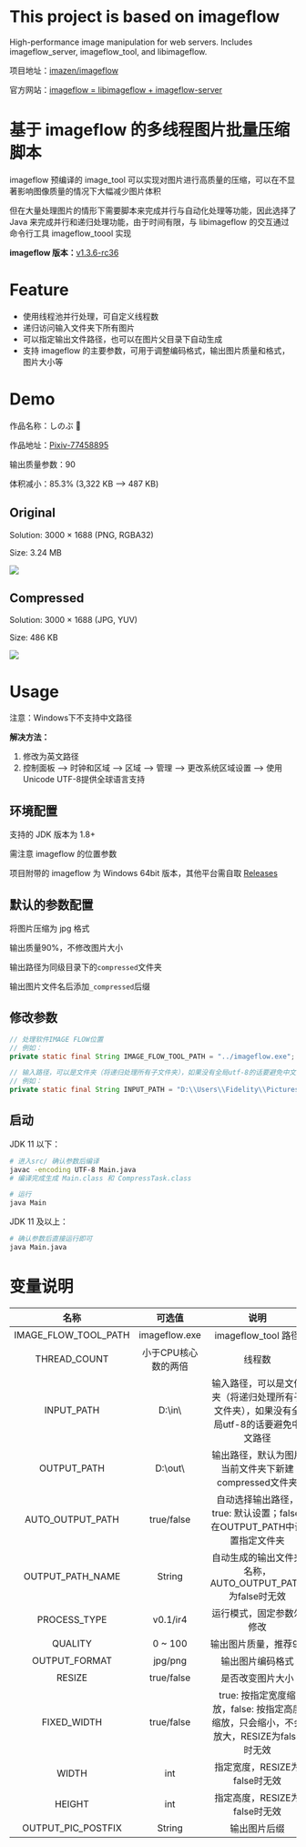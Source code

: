 # This project is based on imageflow

High-performance image manipulation for web servers. Includes imageflow_server, imageflow_tool, and libimageflow.

项目地址：[imazen/imageflow](https://github.com/imazen/imageflow)

官方网站：[imageflow = libimageflow + imageflow-server](https://www.imageflow.io/)



# 基于 imageflow 的多线程图片批量压缩脚本

imageflow 预编译的 image_tool 可以实现对图片进行高质量的压缩，可以在不显著影响图像质量的情况下大幅减少图片体积

但在大量处理图片的情形下需要脚本来完成并行与自动化处理等功能，因此选择了 Java 来完成并行和递归处理功能，由于时间有限，与 libimageflow 的交互通过命令行工具 imageflow_toool 实现

**imageflow 版本：**[v1.3.6-rc36](https://github.com/imazen/imageflow/releases/tag/v1.3.6-rc36)



# Feature

- 使用线程池并行处理，可自定义线程数
- 递归访问输入文件夹下所有图片
- 可以指定输出文件路径，也可以在图片父目录下自动生成
- 支持 imageflow 的主要参数，可用于调整编码格式，输出图片质量和格式，图片大小等



# Demo

作品名称：しのぶ 🦋

作品地址：[Pixiv-77458895](https://www.pixiv.net/artworks/77458895)

输出质量参数：90

体积减小：85.3% (3,322 KB --> 487 KB)



## Original

Solution: 3000 × 1688 (PNG, RGBA32)

Size: 3.24 MB

![](https://cdn.jsdelivr.net/gh/bipy/CDN@master/img/pid-77458895.png)



## Compressed

Solution: 3000 × 1688 (JPG, YUV)

Size: 486 KB

![](https://cdn.jsdelivr.net/gh/bipy/CDN@master/img/pid-77458895_compressed.jpg)



# Usage

注意：Windows下不支持中文路径

**解决方法：**

1. 修改为英文路径
2. 控制面板 --> 时钟和区域 --> 区域 --> 管理 --> 更改系统区域设置 --> 使用Unicode UTF-8提供全球语言支持



## 环境配置

支持的 JDK 版本为 1.8+

需注意 imageflow 的位置参数

项目附带的 imageflow 为 Windows 64bit 版本，其他平台需自取 [Releases](https://github.com/imazen/imageflow/releases)



## 默认的参数配置

将图片压缩为 jpg 格式

输出质量90%，不修改图片大小

输出路径为同级目录下的`compressed`文件夹

输出图片文件名后添加`_compressed`后缀



## 修改参数

```java
// 处理软件IMAGE FLOW位置
// 例如：
private static final String IMAGE_FLOW_TOOL_PATH = "../imageflow.exe";

// 输入路径，可以是文件夹（将递归处理所有子文件夹），如果没有全局utf-8的话要避免中文路径
// 例如：
private static final String INPUT_PATH = "D:\\Users\\Fidelity\\Pictures\\2020";

```



## 启动

JDK 11 以下：

```bash
# 进入src/ 确认参数后编译
javac -encoding UTF-8 Main.java
# 编译完成生成 Main.class 和 CompressTask.class

# 运行
java Main
```

JDK 11 及以上：

```bash
# 确认参数后直接运行即可
java Main.java
```



# 变量说明

|         名称         |       可选值        |                             说明                             |
| :------------------: | :-----------------: | :----------------------------------------------------------: |
| IMAGE_FLOW_TOOL_PATH |    imageflow.exe    |                     imageflow_tool 路径                      |
|     THREAD_COUNT     | 小于CPU核心数的两倍 |                            线程数                            |
|      INPUT_PATH      |      D:\\in\\       | 输入路径，可以是文件夹（将递归处理所有子文件夹），如果没有全局utf-8的话要避免中文路径 |
|     OUTPUT_PATH      |      D:\\out\\      |     输出路径，默认为图片当前文件夹下新建compressed文件夹     |
|   AUTO_OUTPUT_PATH   |     true/false      | 自动选择输出路径，true: 默认设置；false: 在OUTPUT_PATH中设置指定文件夹 |
|   OUTPUT_PATH_NAME   |       String        |   自动生成的输出文件夹名称，AUTO_OUTPUT_PATH为false时无效    |
|     PROCESS_TYPE     |      v0.1/ir4       |                   运行模式，固定参数勿修改                   |
|       QUALITY        |       0 ~ 100       |                     输出图片质量，推荐90                     |
|    OUTPUT_FORMAT     |       jpg/png       |                       输出图片编码格式                       |
|        RESIZE        |     true/false      |                       是否改变图片大小                       |
|     FIXED_WIDTH      |     true/false      | true: 按指定宽度缩放，false: 按指定高度缩放，只会缩小，不会放大，RESIZE为false时无效 |
|        WIDTH         |         int         |                指定宽度，RESIZE为false时无效                 |
|        HEIGHT        |         int         |                指定高度，RESIZE为false时无效                 |
|  OUTPUT_PIC_POSTFIX  |       String        |                         输出图片后缀                         |




